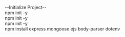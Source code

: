 --Initialize Project-- <br>
npm init -y <br>
npm init -y <br>
npm init -y <br>
npm install express mongoose ejs body-parser dotenv
